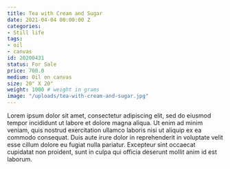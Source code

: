 ```yaml
---
title: Tea with Cream and Sugar
date: 2021-04-04 00:00:00 Z
categories:
- Still life
tags:
- oil
- canvas
id: 20200431
status: For Sale
price: 700.0
medium: Oil on canvas
size: 20" X 20"
weight: 1000 # weight in grams 
image: "/uploads/tea-with-cream-and-sugar.jpg"
---
```


Lorem ipsum dolor sit amet, consectetur adipiscing elit, sed do eiusmod tempor incididunt ut labore et dolore magna aliqua. Ut enim ad minim veniam, quis nostrud exercitation ullamco laboris nisi ut aliquip ex ea commodo consequat. Duis aute irure dolor in reprehenderit in voluptate velit esse cillum dolore eu fugiat nulla pariatur. Excepteur sint occaecat cupidatat non proident, sunt in culpa qui officia deserunt mollit anim id est laborum.